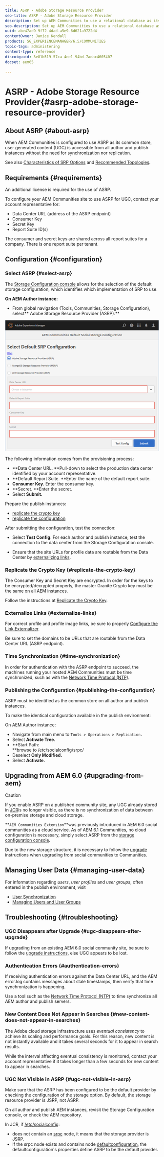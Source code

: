 ```yaml
---
title: ASRP - Adobe Storage Resource Provider
seo-title: ASRP - Adobe Storage Resource Provider
description: Set up AEM Communities to use a relational database as its common store
seo-description: Set up AEM Communities to use a relational database as its common store
uuid: abe47ad9-9f72-4dad-a5e9-6d621a9722d4
contentOwner: Janice Kendall
products: SG_EXPERIENCEMANAGER/6.5/COMMUNITIES
topic-tags: administering
content-type: reference
discoiquuid: 3e81b519-57ca-4ee1-94bd-7adac4605407
docset: aem65

---
```


# ASRP - Adobe Storage Resource Provider{#asrp-adobe-storage-resource-provider}

## About ASRP {#about-asrp}

When AEM Communities is configured to use ASRP as its common store, user generated content (UGC) is accessible from all author and publish instances without the need for synchronization nor replication.

See also [Characteristics of SRP Options](../../communities/using/working-with-srp.md#characteristics-of-srp-options) and [Recommended Topologies](/communities/using/topologies.md).

## Requirements {#requirements}

An additional license is required for the use of ASRP.

To configure your AEM Communities site to use ASRP for UGC, contact your account representative for:

* Data Center URL (address of the ASRP endpoint)
* Consumer Key
* Secret Key
* Report Suite ID(s)

The consumer and secret keys are shared across all report suites for a company. There is one report suite per tenant.

## Configuration {#configuration}

### Select ASRP {#select-asrp}

The [Storage Configuration console](/communities/using/srp-config.md) allows for the selection of the default storage configuration, which identifies which implementation of SRP to use.

**On AEM Author instance:**

* From global navigation (Tools, Communities, Storage Configuration), select** Adobe Storage Resource Provider (ASRP).**

![](assets/chlimage_1-30.png)

The following information comes from the provisioning process:

* **Data Center URL. **Pull-down to select the production data center identified by your account representative.
* **Default Report Suite. **Enter the name of the default report suite.
* **Consumer Key**. Enter the consumer key.
* **Secret. **Enter the secret. 
* Select **Submit.**

Prepare the publish instances:

* [replicate the crypto key](#replicate-the-crypto-key)
* [replicate the configuration](#publishing-the-configuration)

After submitting the configuration, test the connection:

* Select **Test Config**. For each author and publish instance, test the connection to the data center from the Storage Configuration console.

* Ensure that the site URLs for profile data are routable from the Data Center by [externalizing links](#externalize-links).

### Replicate the Crypto Key {#replicate-the-crypto-key}

The Consumer Key and Secret Key are encrypted. In order for the keys to be encrypted/decrypted properly, the master Granite Crypto key must be the same on all AEM instances.

Follow the instructions at [Replicate the Crypto Key](../../communities/using/deploy-communities.md#replicate-the-crypto-key).

### Externalize Links {#externalize-links}

For correct profile and profile image links, be sure to properly [Configure the Link Externalizer](../../sites/developing/using/externalizer.md).

Be sure to set the domains to be URLs that are routable from the Data Center URL (ASRP endpoint).

### Time Synchronization {#time-synchronization}

In order for authentication with the ASRP endpoint to succeed, the machines running your hosted AEM Communities must be time synchronized, such as with the [Network Time Protocol (NTP)](http://www.ntp.org/).

### Publishing the Configuration {#publishing-the-configuration}

ASRP must be identified as the common store on all author and publish instances.

To make the identical configuration available in the publish environment:

On AEM Author instance:

* Navigate from main menu to `Tools > Operations > Replication.`
* Select **Activate Tree.**
* **Start Path:  
  **browse to /etc/socialconfig/srpc/
* Deselect **Only Modified.**
* Select **Activate.**

## Upgrading from AEM 6.0 {#upgrading-from-aem}

>[!CAUTION]
>
>If you enable ASRP on a published community site, any UGC already stored in [JCR](/communities/using/jsrp.md)is no longer visible, as there is no synchronization of data between on-premise storage and cloud storage.

**`AEM Communities Extension`**was previously introduced in AEM 6.0 social communities as a cloud service. As of AEM 6.1 Communities, no cloud configuration is necessary, simply select ASRP from the [storage configuration console](/communities/using/srp-config.md).

Due to the new storage structure, it is necessary to follow the [upgrade](../../communities/using/upgrade.md#adobe-cloud-storage) instructions when upgrading from social communities to Communities.

## Managing User Data {#managing-user-data}

For information regarding *users*, *user profiles* and *user groups*, often entered in the publish environment, visit

* [User Synchronization](../../communities/using/sync.md)
* [Managing Users and User Groups](/communities/using/users.md)

## Troubleshooting {#troubleshooting}

### UGC Disappears after Upgrade {#ugc-disappears-after-upgrade}

If upgrading from an existing AEM 6.0 social community site, be sure to follow the [upgrade instructions](../../communities/using/upgrade.md#adobe-cloud-storage), else UGC appears to be lost.

### Authentication Errors {#authentication-errors}

If receiving authentication errors against the Data Center URL, and the AEM error.log contains messages about stale timestamps, then verify that time synchronization is happening.

Use a tool such as the [Network Time Protocol (NTP)](http://www.ntp.org/) to time synchronize all AEM author and publish servers.

### New Content Does Not Appear in Searches {#new-content-does-not-appear-in-searches}

The Adobe cloud storage infrastructure uses *eventual consistency* to achieve its scaling and performance goals. For this reason, new content is not instantly available and it takes several seconds for it to appear in search results.

While the interval affecting eventual consistency is monitored, contact your account representative if it takes longer than a few seconds for new content to appear in searches.

### UGC Not Visible in ASRP {#ugc-not-visible-in-asrp}

Make sure that the ASRP has been configured to be the default provider by checking the configuration of the storage option. By default, the storage resource provider is JSRP, not ASRP.

On all author and publish AEM instances, revisit the Storage Configuration console, or check the AEM repository.

In JCR, if [/etc/socialconfig](http://localhost:4502/crx/de/index.jsp#/etc/socialconfig/):

* does not contain an [srpc](http://localhost:4502/crx/de/index.jsp#/etc/socialconfig/srpc) node, it means that the storage provider is JSRP.
* If the srpc node exists and contains node [defaultconfiguration](http://localhost:4502/crx/de/index.jsp#/etc/socialconfig/srpc/defaultconfiguration), the defaultconfiguration's properties define ASRP to be the default provider.

